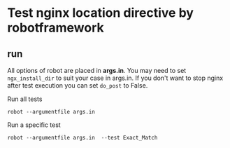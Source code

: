 # Test nginx location directive by robotframework

## run
All options of robot are placed in **args.in**.
You may need to set `ngx_install_dir` to suit your case in args.in.
If you don't want to stop nginx after test execution you can set `do_post` to False.

Run all tests
```
robot --argumentfile args.in
```

Run a specific test
```
robot --argumentfile args.in  --test Exact_Match
```
